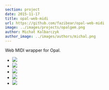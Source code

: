 ```yaml
---
section: project
date: 2015-11-17
title: opal-web-midi
url: https://github.com/fazibear/opal-web-midi
image: ../images/projects/opalgem.png
author: Michał Kalbarczyk
author_image: ../images/authors/michal.png
---
```

Web MIDI wrapper for Opal.

- ![](https://badge.fury.io/rb/opal-web-midi.svg)
- ![](https://img.shields.io/github/stars/fazibear/opal-web-midi.svg)
- ![](https://img.shields.io/gem/dt/opal-web-midi.svg)
- ![](https://codeclimate.com/github/fazibear/opal-web-midi/badges/gpa.svg)
- ![](https://img.shields.io/badge/license-MIT-blue.svg)
